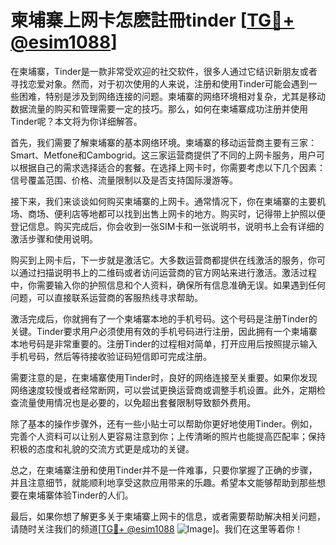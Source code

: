 # 柬埔寨上网卡怎麽註冊tinder [[TG💪+ @esim1088](https://t.me/s/esim1088)]

在柬埔寨，Tinder是一款非常受欢迎的社交软件，很多人通过它结识新朋友或者寻找恋爱对象。然而，对于初次使用的人来说，注册和使用Tinder可能会遇到一些困难，特别是涉及到网络连接的问题。柬埔寨的网络环境相对复杂，尤其是移动数据流量的购买和管理需要一定的技巧。那么，如何在柬埔寨成功注册并使用Tinder呢？本文将为你详细解答。

首先，我们需要了解柬埔寨的基本网络环境。柬埔寨的移动运营商主要有三家：Smart、Metfone和Cambogrid。这三家运营商提供了不同的上网卡服务，用户可以根据自己的需求选择适合的套餐。在选择上网卡时，你需要考虑以下几个因素：信号覆盖范围、价格、流量限制以及是否支持国际漫游等。

接下来，我们来谈谈如何购买柬埔寨的上网卡。通常情况下，你在柬埔寨的主要机场、商场、便利店等地都可以找到出售上网卡的地方。购买时，记得带上护照以便登记信息。购买完成后，你会收到一张SIM卡和一张说明书，说明书上会有详细的激活步骤和使用说明。

购买到上网卡后，下一步就是激活它。大多数运营商都提供在线激活的服务，你可以通过扫描说明书上的二维码或者访问运营商的官方网站来进行激活。激活过程中，你需要输入你的护照信息和个人资料，确保所有信息准确无误。如果遇到任何问题，可以直接联系运营商的客服热线寻求帮助。

激活完成后，你就拥有了一个柬埔寨本地的手机号码。这个号码是注册Tinder的关键。Tinder要求用户必须使用有效的手机号码进行注册，因此拥有一个柬埔寨本地号码是非常重要的。注册Tinder的过程相对简单，打开应用后按照提示输入手机号码，然后等待接收验证码短信即可完成注册。

需要注意的是，在柬埔寨使用Tinder时，良好的网络连接至关重要。如果你发现网络速度较慢或者经常断网，可以尝试更换运营商或调整手机设置。此外，定期检查流量使用情况也是必要的，以免超出套餐限制导致额外费用。

除了基本的操作步骤外，还有一些小贴士可以帮助你更好地使用Tinder。例如，完善个人资料可以让别人更容易注意到你；上传清晰的照片也能提高匹配率；保持积极的态度和礼貌的交流方式更是成功的关键。

总之，在柬埔寨注册和使用Tinder并不是一件难事，只要你掌握了正确的步骤，并且注意细节，就能顺利地享受这款应用带来的乐趣。希望本文能够帮助到那些想要在柬埔寨体验Tinder的人们。

最后，如果你想了解更多关于柬埔寨上网卡的信息，或者需要帮助解决相关问题，请随时关注我们的频道[[TG💪+ @esim1088](https://t.me/s/esim1088) ![Image](https://i.postimg.cc/4NQfJmqS/Snipaste-2025-05-13-00-14-12.png)]。我们在这里等着你！